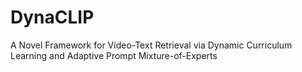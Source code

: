 # DynaCLIP
 A Novel Framework for Video-Text Retrieval via Dynamic Curriculum Learning and Adaptive Prompt Mixture-of-Experts
